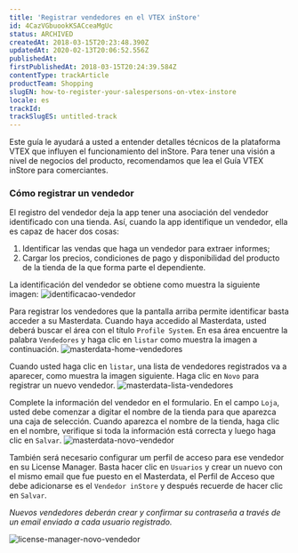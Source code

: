 ```yaml
---
title: 'Registrar vendedores en el VTEX inStore'
id: 4CazVGbuookKSACceaMgUc
status: ARCHIVED
createdAt: 2018-03-15T20:23:48.390Z
updatedAt: 2020-02-13T20:06:52.556Z
publishedAt: 
firstPublishedAt: 2018-03-15T20:24:39.584Z
contentType: trackArticle
productTeam: Shopping
slugEN: how-to-register-your-salespersons-on-vtex-instore
locale: es
trackId: 
trackSlugES: untitled-track
---
```


Este guía le ayudará a usted a entender detalles técnicos de la plataforma VTEX que influyen el funcionamiento del inStore. Para tener una visión a nivel de negocios del producto, recomendamos que lea el Guía VTEX inStore para comerciantes.

### Cómo registrar un vendedor

El registro del vendedor deja la app tener una asociación del vendedor identificado con una tienda. Así, cuando la app identifique un vendedor, ella es capaz de hacer dos cosas:

1. Identificar las vendas que haga un vendedor para extraer informes;
2. Cargar los precios, condiciones de pago y disponibilidad del producto de la tienda de la que forma parte el dependiente.

La identificación del vendedor se obtiene como muestra la siguiente imagen:
![identificacao-vendedor](https://images.contentful.com/alneenqid6w5/2LhlUtsEYouEY4i4iYOIOq/d556be06047c26ee85f392ba7256f9f8/identificacao-vendedor.png)

Para registrar los vendedores que la pantalla arriba permite identificar basta acceder a su Masterdata. Cuando haya accedido al Masterdata, usted deberá buscar el área con el título `Profile System`. En esa área encuentre la palabra `Vendedores` y haga clic en `listar` como muestra la imagen a continuación.
![masterdata-home-vendedores](//images.contentful.com/alneenqid6w5/32iOuRESyIwEwSE4WcEWmu/b64645e6f940399933df3db5b40d6a4f/masterdata-home-vendedores.png)

Cuando usted haga clic en `listar`, una lista de vendedores registrados va a aparecer, como muestra la imagen siguiente. Haga clic en `Novo` para registrar un nuevo vendedor.
![masterdata-lista-vendedores](//images.contentful.com/alneenqid6w5/xsepOCP9Dwiys6MKkQGY4/4717c2ff41b7b52a43b549294877713f/masterdata-lista-vendedores.png)

Complete la información del vendedor en el formulario. En el campo `Loja`, usted debe comenzar a digitar el nombre de la tienda para que aparezca una caja de selección. Cuando aparezca el nombre de la tienda, haga clic en el nombre, verifique si toda la información está correcta y luego haga clic en `Salvar`.
![masterdata-novo-vendedor](//images.contentful.com/alneenqid6w5/7mfVtDbemWWA6yqqYIQgwC/a498d9fbd2dcfbe87546711d8d8c7a36/masterdata-novo-vendedor.png)

También será necesario configurar um perfil de acceso para ese vendedor en su License Manager. Basta hacer clic en `Usuarios` y crear un nuevo con el mismo email que fue puesto en el Masterdata, el Perfil de Acceso que debe adicionarse es el `Vendedor inStore` y después recuerde de hacer clic en `Salvar`.

*Nuevos vendedores deberán crear y confirmar su contraseña a través de un email enviado a cada usuario registrado.*

![license-manager-novo-vendedor](//images.contentful.com/alneenqid6w5/98ppRH68esOwU2cWSiM4w/501c79f9cc247103868a026581f7573c/license-manager-novo-vendedor.png)
